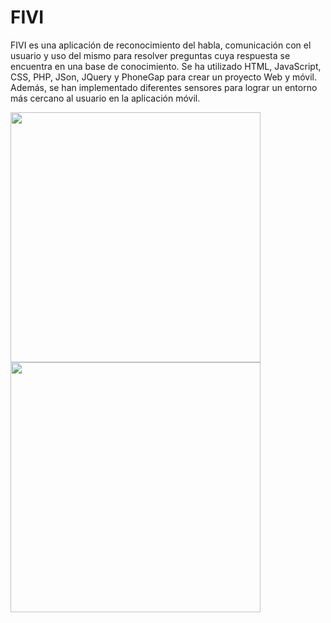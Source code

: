 # FIVI
FIVI es una aplicación de reconocimiento del habla, comunicación con el usuario y uso del mismo para resolver preguntas cuya respuesta se encuentra en una base de conocimiento.
Se ha utilizado HTML, JavaScript, CSS, PHP, JSon, JQuery y PhoneGap para crear un proyecto Web y móvil. Además, se han implementado diferentes sensores para lograr un entorno más cercano al usuario en la aplicación móvil.

<img src="https://github.com/alu0100693737/Phonegap/blob/gh-pages/www/images/example.jpg" width="400">
<img src="https://github.com/alu0100693737/Phonegap/blob/gh-pages/www/images/example1.jpg" width="400">
